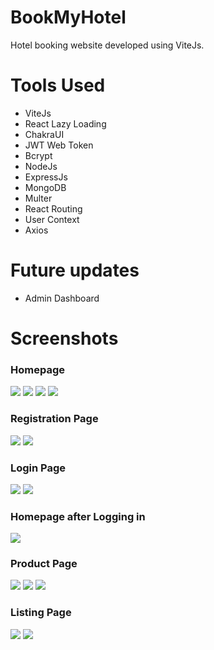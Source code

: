 <h1>BookMyHotel</h1>
<p>Hotel booking website developed using ViteJs.</p>

<h1>Tools Used</h1>
<ul>
  <li>ViteJs</li>
  <li>React Lazy Loading</li>
  <li>ChakraUI</li>
  <li>JWT Web Token</li>
  <li>Bcrypt</li>
  <li>NodeJs</li>
  <li>ExpressJs</li>
  <li>MongoDB</li>
  <li>Multer</li>
  <li>React Routing</li>
  <li>User Context</li>
  <li>Axios</li>
</ul>

<h1>Future updates</h1>
<ul>
  <li>Admin Dashboard</li>
</ul>

<h1>Screenshots</h1>
<h3>Homepage</h3>
<img src='./screenshots/Home1.png'>
<img src='./screenshots/Home2.png'>
<img src='./screenshots/Home3.png'>
<img src='./screenshots/Home4.png'>

<h3>Registration Page</h3>
<img src='./screenshots/Register1.png'>
<img src='./screenshots/Register2.png'>

<h3>Login Page</h3>
<img src='./screenshots/Login1.png'>
<img src='./screenshots/Login2.png'>

<h3>Homepage after Logging in</h3>
<img src='./screenshots/LoginHome1.png'>

<h3>Product Page</h3>
<img src='./screenshots/Product1.png'>
<img src='./screenshots/Product2.png'>
<img src='./screenshots/Product3.png'>

<h3>Listing Page</h3>
<img src='./screenshots/Listing1.png'>
<img src='./screenshots/Listing2.png'>
